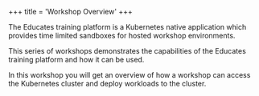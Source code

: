 +++
title = 'Workshop Overview'
+++

The Educates training platform is a Kubernetes native application which provides
time limited sandboxes for hosted workshop environments.

This series of workshops demonstrates the capabilities of the Educates training
platform and how it can be used.

In this workshop you will get an overview of how a workshop can access the
Kubernetes cluster and deploy workloads to the cluster.
